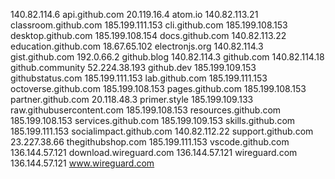 140.82.114.6 api.github.com
20.119.16.4 atom.io
140.82.113.21 classroom.github.com
185.199.111.153 cli.github.com
185.199.108.153 desktop.github.com
185.199.108.154 docs.github.com
140.82.113.22 education.github.com
18.67.65.102 electronjs.org
140.82.114.3 gist.github.com
192.0.66.2 github.blog
140.82.114.3 github.com
140.82.114.18 github.community
52.224.38.193 github.dev
185.199.109.153 githubstatus.com
185.199.111.153 lab.github.com
185.199.111.153 octoverse.github.com
185.199.108.153 pages.github.com
185.199.108.153 partner.github.com
20.118.48.3 primer.style
185.199.109.133 raw.githubusercontent.com
185.199.108.153 resources.github.com
185.199.108.153 services.github.com
185.199.109.153 skills.github.com
185.199.111.153 socialimpact.github.com
140.82.112.22 support.github.com
23.227.38.66 thegithubshop.com
185.199.111.153 vscode.github.com
136.144.57.121 download.wireguard.com
136.144.57.121 wireguard.com
136.144.57.121 www.wireguard.com
